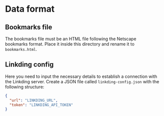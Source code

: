 # Data format

## Bookmarks file
The bookmarks file must be an HTML file following the Netscape bookmarks format. Place it inside this directory and rename it to ``bookmarks.html``.

## Linkding config
Here you need to input the necessary details to establish a connection with the Linkding server. Create a JSON file called ``linkding-config.json`` with the following structure:
```json
{
  "url": "LINKDING_URL",
  "token": "LINKDING_API_TOKEN"
}
```